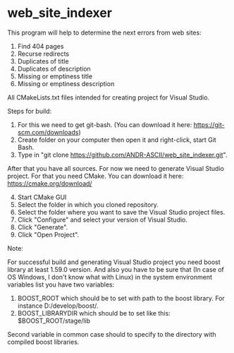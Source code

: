 # web_site_indexer

This program will help to determine the next errors from web sites:

1. Find 404 pages
2. Recurse redirects
3. Duplicates of title
4. Duplicates of description
5. Missing or emptiness title
6. Missing or emptiness description

All CMakeLists.txt files intended for creating project for Visual Studio.

Steps for build:

1. For this we need to get git-bash. (You can download it here: https://git-scm.com/downloads)
2. Create folder on your computer then open it and right-click, start Git Bash.
3. Type in "git clone https://github.com/ANDR-ASCII/web_site_indexer.git".

After that you have all sources. For now we need to generate Visual Studio project.
For that you need CMake. You can download it here: https://cmake.org/download/

4. Start CMake GUI
5. Select the folder in which you cloned repository.
6. Select the folder where you want to save the Visual Studio project files.
7. Click "Configure" and select your version of Visual Studio.
8. Click "Generate".
9. Click "Open Project".

Note:

For successful build and generating Visual Studio project you need boost library at least 1.59.0 version.
And also you have to be sure that (In case of OS Windows, I don't know what with Linux) 
in the system environment variables list you have two variables:

1. BOOST_ROOT which should be to set with path to the boost library. For instance D:/develop/boost/.
2. BOOST_LIBRARYDIR which should be to set like this: $BOOST_ROOT/stage/lib

Second variable in common case should to specify to the directory with compiled boost libraries.
